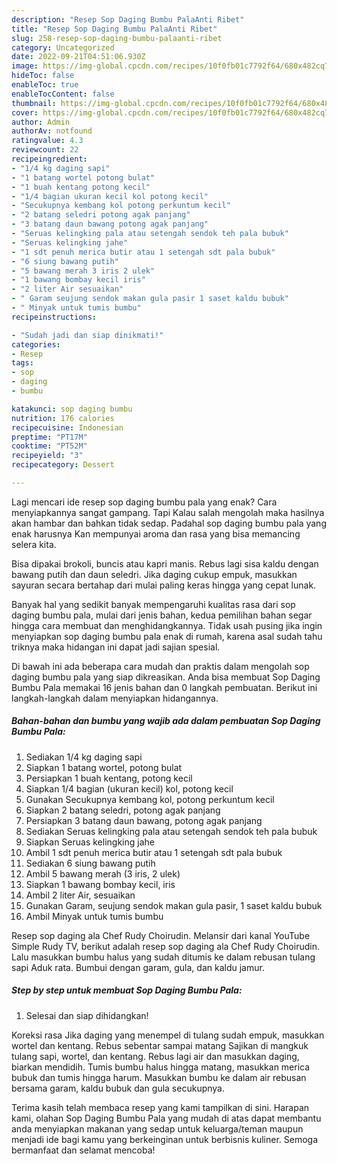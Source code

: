 ```yaml
---
description: "Resep Sop Daging Bumbu PalaAnti Ribet"
title: "Resep Sop Daging Bumbu PalaAnti Ribet"
slug: 258-resep-sop-daging-bumbu-palaanti-ribet
category: Uncategorized
date: 2022-09-21T04:51:06.930Z
image: https://img-global.cpcdn.com/recipes/10f0fb01c7792f64/680x482cq70/sop-daging-bumbu-pala-foto-resep-utama.jpg
hideToc: false
enableToc: true
enableTocContent: false
thumbnail: https://img-global.cpcdn.com/recipes/10f0fb01c7792f64/680x482cq70/sop-daging-bumbu-pala-foto-resep-utama.jpg
cover: https://img-global.cpcdn.com/recipes/10f0fb01c7792f64/680x482cq70/sop-daging-bumbu-pala-foto-resep-utama.jpg
author: Admin
authorAv: notfound
ratingvalue: 4.3
reviewcount: 22
recipeingredient:
- "1/4 kg daging sapi"
- "1 batang wortel potong bulat"
- "1 buah kentang potong kecil"
- "1/4 bagian ukuran kecil kol potong kecil"
- "Secukupnya kembang kol potong perkuntum kecil"
- "2 batang seledri potong agak panjang"
- "3 batang daun bawang potong agak panjang"
- "Seruas kelingking pala atau setengah sendok teh pala bubuk"
- "Seruas kelingking jahe"
- "1 sdt penuh merica butir atau 1 setengah sdt pala bubuk"
- "6 siung bawang putih"
- "5 bawang merah 3 iris 2 ulek"
- "1 bawang bombay kecil iris"
- "2 liter Air sesuaikan"
- " Garam seujung sendok makan gula pasir 1 saset kaldu bubuk"
- " Minyak untuk tumis bumbu"
recipeinstructions:

- "Sudah jadi dan siap dinikmati!"
categories:
- Resep
tags:
- sop
- daging
- bumbu

katakunci: sop daging bumbu 
nutrition: 176 calories
recipecuisine: Indonesian
preptime: "PT17M"
cooktime: "PT52M"
recipeyield: "3"
recipecategory: Dessert

---
```



Lagi mencari ide resep sop daging bumbu pala yang enak? Cara menyiapkannya sangat gampang. Tapi Kalau salah mengolah maka hasilnya akan hambar dan bahkan tidak sedap. Padahal sop daging bumbu pala yang enak harusnya Kan mempunyai aroma dan rasa yang bisa memancing selera kita.


Bisa dipakai brokoli, buncis atau kapri manis. Rebus lagi sisa kaldu dengan bawang putih dan daun seledri. Jika daging cukup empuk, masukkan sayuran secara bertahap dari mulai paling keras hingga yang cepat lunak.

Banyak hal yang sedikit banyak mempengaruhi kualitas rasa dari sop daging bumbu pala, mulai dari jenis bahan, kedua pemilihan bahan segar hingga cara membuat dan menghidangkannya. Tidak usah pusing jika ingin menyiapkan sop daging bumbu pala enak di rumah, karena asal sudah tahu triknya maka hidangan ini dapat jadi sajian spesial.


Di bawah ini ada beberapa cara mudah dan praktis dalam mengolah sop daging bumbu pala yang siap dikreasikan. Anda bisa membuat Sop Daging Bumbu Pala memakai 16 jenis bahan dan 0 langkah pembuatan. Berikut ini langkah-langkah dalam menyiapkan hidangannya.

<!--inarticleads1-->

##### Bahan-bahan dan bumbu yang wajib ada dalam pembuatan Sop Daging Bumbu Pala:

1. Sediakan 1/4 kg daging sapi
1. Siapkan 1 batang wortel, potong bulat
1. Persiapkan 1 buah kentang, potong kecil
1. Siapkan 1/4 bagian (ukuran kecil) kol, potong kecil
1. Gunakan Secukupnya kembang kol, potong perkuntum kecil
1. Siapkan 2 batang seledri, potong agak panjang
1. Persiapkan 3 batang daun bawang, potong agak panjang
1. Sediakan Seruas kelingking pala atau setengah sendok teh pala bubuk
1. Siapkan Seruas kelingking jahe
1. Ambil 1 sdt penuh merica butir atau 1 setengah sdt pala bubuk
1. Sediakan 6 siung bawang putih
1. Ambil 5 bawang merah (3 iris, 2 ulek)
1. Siapkan 1 bawang bombay kecil, iris
1. Ambil 2 liter Air, sesuaikan
1. Gunakan  Garam, seujung sendok makan gula pasir, 1 saset kaldu bubuk
1. Ambil  Minyak untuk tumis bumbu


Resep sop daging ala Chef Rudy Choirudin. Melansir dari kanal YouTube Simple Rudy TV, berikut adalah resep sop daging ala Chef Rudy Choirudin. Lalu masukkan bumbu halus yang sudah ditumis ke dalam rebusan tulang sapi Aduk rata. Bumbui dengan garam, gula, dan kaldu jamur. 

<!--inarticleads2-->

##### Step by step untuk membuat Sop Daging Bumbu Pala:


1. Selesai dan siap dihidangkan!

Koreksi rasa Jika daging yang menempel di tulang sudah empuk, masukkan wortel dan kentang. Rebus sebentar sampai matang Sajikan di mangkuk tulang sapi, wortel, dan kentang. Rebus lagi air dan masukkan daging, biarkan mendidih. Tumis bumbu halus hingga matang, masukkan merica bubuk dan tumis hingga harum. Masukkan bumbu ke dalam air rebusan bersama garam, kaldu bubuk dan gula secukupnya. 

Terima kasih telah membaca resep yang kami tampilkan di sini. Harapan kami, olahan Sop Daging Bumbu Pala yang mudah di atas dapat membantu anda menyiapkan makanan yang sedap untuk keluarga/teman maupun menjadi ide bagi kamu yang berkeinginan untuk berbisnis kuliner. Semoga bermanfaat dan selamat mencoba!
